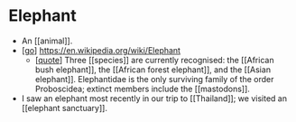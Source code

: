 # Elephant

- An [[animal]].
- [[go]] https://en.wikipedia.org/wiki/Elephant
  - [[quote]] Three [[species]] are currently recognised: the [[African bush elephant]], the [[African forest elephant]], and the [[Asian elephant]]. Elephantidae is the only surviving family of the order Proboscidea; extinct members include the [[mastodons]].
- I saw an elephant most recently in our trip to [[Thailand]]; we visited an [[elephant sanctuary]].


[//begin]: # "Autogenerated link references for markdown compatibility"
[go]: go "Go"
[quote]: quote "Quote"
[//end]: # "Autogenerated link references"